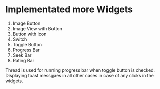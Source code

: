 # Implementated more Widgets 

1. Image Button
2. Image View with Button
3. Button with Icon
4. Switch
5. Toggle Button
6. Progress Bar
7. Seek Bar
8. Rating Bar

Thread is used for running progress bar when toggle button is checked.
Displaying toast messgaes in all other cases in case of any clicks in the widgets.